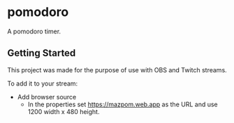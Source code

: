 # pomodoro

A pomodoro timer.

## Getting Started

This project was made for the purpose of use with OBS and Twitch streams. 

To add it to your stream:
- Add browser source
    - In the properties set https://mazpom.web.app as the URL and use 1200 width x 480 height.